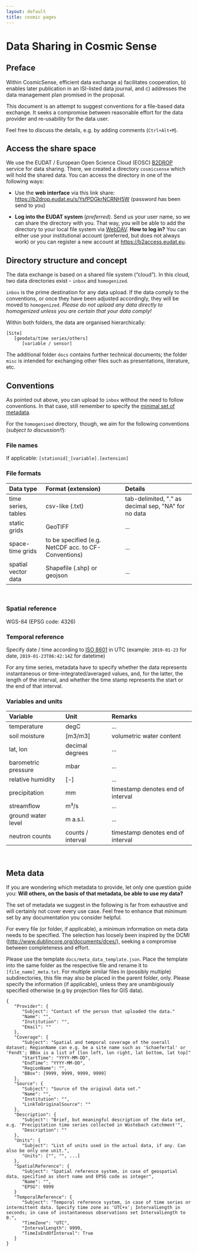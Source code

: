 ```yaml
---
layout: default
title: cosmic pages
---
```


# Data Sharing in Cosmic Sense

## Preface

Within CosmicSense, efficient data exchange a) facilitates cooperation, b) enables later publication in an ISI-listed data journal, and c) addresses the data management plan promised in the proposal.

This document is an attempt to suggest conventions for a file-based data exchange. It seeks a compromise between reasonable effort for the data provider and re-usability for the data user.

Feel free to discuss the details, e.g. by adding comments (`Ctrl+Alt+M`).

## Access the share space

We use the EUDAT / European Open Science Cloud (EOSC) [B2DROP](https://b2drop.eudat.eu) service for data sharing. There, we created a directory `cosmicsense` which will hold the shared data. You can access the directory in one of the following ways:

- Use the **web interface** via this link share: https://b2drop.eudat.eu/s/YsfPDGkrNCRNH5W (password has been send to you)

- **Log into the EUDAT system** (*preferred*). Send us your user name, so we can share the directory with you. That way, you will be able to add the directory to your local file system via [WebDAV](https://eudat.eu/services/userdoc/b2drop#UserDocumentation-B2DROPUsage-WebDavclient). **How to log in?** You can either use your institutional account (preferred, but does not always work) or you can register a new account at https://b2access.eudat.eu.

## Directory structure and concept

The data exchange is based on a shared file system (“cloud”). In this cloud, two data directories exist - `inbox` and `homogenized`. 

`inbox` is the prime destination for any data upload. If the data comply to the conventions, or once they have been adjusted accordingly, they will be moved to `homogenized`. *Please do not upload any data directly to homogenized unless you are certain that your data comply!*

Within both folders, the data are organised hierarchically:

```
[Site]
   [geodata/time series/others]
      [variable / sensor]
```

The additional folder `docs` contains further technical documents; the folder `misc` is intended for exchanging other files such as presentations, literature, etc.

## Conventions

As pointed out above, you can upload to `inbox` without the need to follow conventions. In that case, still remember to specify the [minimal set of metadata](#Metadata).

For the `homogenised` directory, though, we aim for the following conventions (*subject to discussion!!*):

### File names
If applicable: `[stationid]_[variable].[extension]`

### File formats

| **Data type** | **Format (extension)** | **Details** |
| :------------ | :--------------------- | :---------- |
| time series, tables | csv-like (.txt) | tab-delimited, "." as decimal sep, "NA" for no data |
| static grids   | GeoTIFF | ... |
| space-time grids | to be specified (e.g. NetCDF acc. to CF-Conventions) | ... |
| spatial vector data | Shapefile (.shp) or geojson | ... |

<br>

### Spatial reference

WGS-84 (EPSG code: 4326)

### Temporal reference
Specify date / time according to [ISO 8601](https://en.wikipedia.org/wiki/ISO_8601) in UTC (example: `2019-01-23` for date, `2019-01-23T06:42:14Z` for datetime)

For any time series, metadata have to specify whether the data represents instantaneous or time-integrated/averaged values, and, for the latter, the length of the interval, and whether the time stamp represents the start or the end of that interval.

### Variables and units

| **Variable** | **Unit** | **Remarks** |
| :----------- | :------- | :---------- |
| temperature | degC | ... |
| soil moisture | [m3/m3] | volumetric water content |
| lat, lon | decimal degrees | ... |
| barometric pressure | mbar | ... |
| relative humidity | [-] | ... |
| precipitation | mm | timestamp denotes end of interval |
| streamflow | m³/s | ... |
| ground water level | m a.s.l. | ... |
| neutron counts | counts / interval | timestamp denotes end of interval |

<br>

## Meta data
If you are wondering which metadata to provide, let only one question guide you: **Will others, on the basis of that metadata, be able to use my data?**

The set of metadata we suggest in the following is far from exhaustive and will certainly not cover every use case. Feel free to enhance that minimum set by any documentation you consider helpful.

For every file (or folder, if applicable), a minimum information on meta data needs to be specified. The selection has loosely been inspired by the DCMI (http://www.dublincore.org/documents/dces/), seeking a compromise between completeness and effort.

Please use the template `docs/meta_data_template.json`. Place the template into the same folder as the respective file and rename it to `[file_name]_meta.txt`. For multiple similar files in (possibly multiple) subdirectories, this file may also be placed in the parent folder, only. Please specify the information (if applicable), unless they are unambigiously specified otherwise (e.g by projection files for GIS data).

```
{
   "Provider": {
      "Subject": "Contact of the person that uploaded the data."
      "Name": "",
      "Institution": "",
      "Email": ""
   },
   "Coverage": {
      "Subject": "Spatial and temporal coverage of the overall dataset; RegionName can e.g. be a site name such as 'Schaefertal' or 'Fendt'; BBox is a list of [lon left, lon right, lat bottom, lat top]"
      "StartTime": "YYYY-MM-DD",
      "EndTime": "YYYY-MM-DD",
      "RegionName": "",
      "BBox": [9999, 9999, 9999, 9999] 
   },
   "Source": {
      "Subject": "Source of the original data set."
      "Name": "",
      "Institution": "",
      "LinkToOriginalSource": ""
   },
   "Description": {
      "Subject": "Brief, but meaningful description of the data set, e.g. 'Precipitation time series collected in Wüstebach catchment'",
      "Description": ""
   },
   "Units": {
      "Subject": "List of units used in the actual data, if any. Can also be only one unit.",
      "Units": ["", "", ...]
   },
   "SpatialReference": {
      "Subject": "Spatial reference system, in case of geospatial data, specified as short name and EPSG code as integer",
      "Name": "",
      "EPSG": 9999 
   }
   "TemporalReference": {
      "Subject": "Temporal reference system, in case of time series or intermittent data. Specify time zone as 'UTC+x'; IntervalLength in seconds; in case of instantaneous observations set IntervalLength to 0.",
      "TimeZone": "UTC",
      "IntervalLength": 9999,
      "TimeIsEndOfInterval": True
   }
}
```
